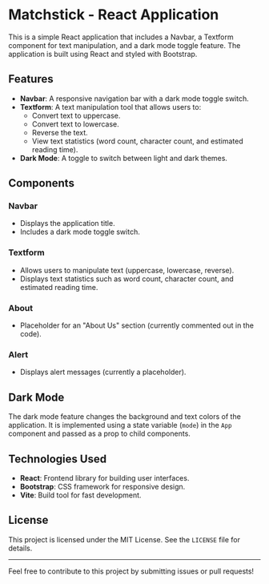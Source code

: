 # Matchstick - React Application

This is a simple React application that includes a Navbar, a Textform component for text manipulation, and a dark mode toggle feature. The application is built using React and styled with Bootstrap.

## Features

- **Navbar**: A responsive navigation bar with a dark mode toggle switch.
- **Textform**: A text manipulation tool that allows users to:
  - Convert text to uppercase.
  - Convert text to lowercase.
  - Reverse the text.
  - View text statistics (word count, character count, and estimated reading time).
- **Dark Mode**: A toggle to switch between light and dark themes.
  
## Components

### Navbar
- Displays the application title.
- Includes a dark mode toggle switch.

### Textform
- Allows users to manipulate text (uppercase, lowercase, reverse).
- Displays text statistics such as word count, character count, and estimated reading time.

### About
- Placeholder for an "About Us" section (currently commented out in the code).

### Alert
- Displays alert messages (currently a placeholder).

## Dark Mode

The dark mode feature changes the background and text colors of the application. It is implemented using a state variable (`mode`) in the `App` component and passed as a prop to child components.

## Technologies Used

- **React**: Frontend library for building user interfaces.
- **Bootstrap**: CSS framework for responsive design.
- **Vite**: Build tool for fast development.

## License

This project is licensed under the MIT License. See the `LICENSE` file for details.

---

Feel free to contribute to this project by submitting issues or pull requests!
